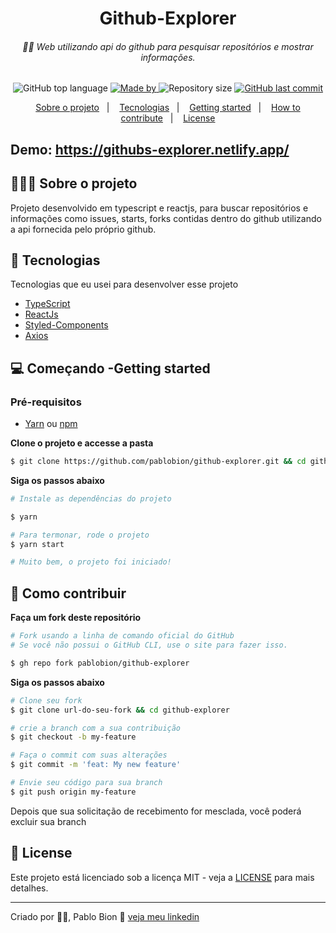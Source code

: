<h1 align="center">Github-Explorer</h1>
<h6 align="center">🐱‍👤 Web utilizando api do github para pesquisar repositórios e mostrar informações.</h6>

<p align="center">
  <img alt="GitHub top language" src="https://img.shields.io/github/languages/top/pablobion/github-explorer?color=%23FF9000">

  <a href="https://www.linkedin.com/in/pablobion/" target="_blank" rel="noopener noreferrer">
    <img alt="Made by" src="https://img.shields.io/badge/made%20by-Pablo%20Bion-%23FF9000">
  </a>

  <img alt="Repository size" src="https://img.shields.io/github/repo-size/pablobion/github-explorer?color=%23FF9000">

  <a href="https://github.com/pablobion/github-explorer/commits/master">
    <img alt="GitHub last commit" src="https://img.shields.io/github/last-commit/pablobion/github-explorer?color=%23FF9000">
  </a>

</p>

<p align="center">
  <a href="#%EF%B8%8F-about-the-project">Sobre o projeto</a>&nbsp;&nbsp;&nbsp;|&nbsp;&nbsp;&nbsp;
  <a href="#-technologies">Tecnologias</a>&nbsp;&nbsp;&nbsp;|&nbsp;&nbsp;&nbsp;
  <a href="#-getting-started">Getting started</a>&nbsp;&nbsp;&nbsp;|&nbsp;&nbsp;&nbsp;
  <a href="#-how-to-contribute">How to contribute</a>&nbsp;&nbsp;&nbsp;|&nbsp;&nbsp;&nbsp;
  <a href="#-license">License</a>
</p>

## Demo: https://githubs-explorer.netlify.app/

## 💇🏻‍♂️ Sobre o projeto

Projeto desenvolvido em typescript e reactjs, para buscar repositórios e informações como issues, starts, forks contidas dentro do github utilizando a api fornecida pelo próprio github.

## 🚀 Tecnologias 

Tecnologias que eu usei para desenvolver esse projeto

- [TypeScript](https://www.typescriptlang.org/)
- [ReactJs](https://reactjs.org/)
- [Styled-Components](https://styled-components.com/)
- [Axios](https://github.com/axios/axios)

## 💻 Começando -Getting started



### Pré-requisitos

- [Yarn](https://classic.yarnpkg.com/) ou [npm](https://www.npmjs.com/)


**Clone o projeto e accesse a pasta**

```bash
$ git clone https://github.com/pablobion/github-explorer.git && cd github-explorer
```

**Siga os passos abaixo**

```bash
# Instale as dependências do projeto 

$ yarn

# Para termonar, rode o projeto
$ yarn start

# Muito bem, o projeto foi iniciado!
```

## 🤔 Como contribuir

**Faça um fork deste repositório**

```bash
# Fork usando a linha de comando oficial do GitHub
# Se você não possui o GitHub CLI, use o site para fazer isso.

$ gh repo fork pablobion/github-explorer
```

**Siga os passos abaixo**

```bash
# Clone seu fork
$ git clone url-do-seu-fork && cd github-explorer

# crie a branch com a sua contribuição
$ git checkout -b my-feature

# Faça o commit com suas alterações
$ git commit -m 'feat: My new feature'

# Envie seu código para sua branch
$ git push origin my-feature
```

Depois que sua solicitação de recebimento for mesclada, você poderá excluir sua branch

## 📝 License


Este projeto está licenciado sob a licença MIT - veja a [LICENSE](LICENSE) para mais detalhes.

---

Criado por 💜🚀, Pablo Bion 👋 [veja meu linkedin](https://www.linkedin.com/in/pablobion/)
